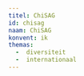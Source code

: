 ```yaml
---
titel: ChiSAG
id: chisag
naam: ChiSAG
konvent: ik
themas:
  -  diversiteit
  -  internationaal
---
```


